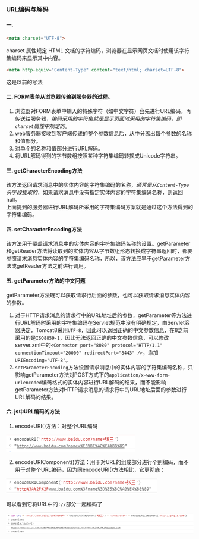 ### URL编码与解码
#### 一. 
```html
<meta charset="UTF-8">
```
charset 属性规定 HTML 文档的字符编码，浏览器在显示网页文档时使用该字符集编码来显示其中内容。
```html
<meta http-equiv="Content-Type" content="text/html; charset=UTF-8">
```
这是以前的写法
#### 二. FORM表单从浏览器传输到服务器的过程。
1. 浏览器对FORM表单中输入的特殊字符（如中文字符）会先进行URL编码，再传送给服务器，_编码采用的字符集就是显示页面时采用的字符集编码，即`charset`属性中规定的_。
2. web服务器接收到客户端传递的整个参数信息后，从中分离出每个参数的名称和值部分。
3. 对单个的名称和值部分进行URL解码。
4. 将URL解码得到的字节数组按照某种字符集编码转换成Unicode字符串。
#### 三. getCharacterEncoding方法
该方法返回请求消息中的实体内容的字符集编码的名称，_通常是从`Content-Type`头字段提取的_，如果请求消息中没有指定实体内容的字符集编码名称，则返回null。   
上面提到的服务器进行URL解码所采用的字符集编码方案就是通过这个方法得到的字符集编码。
#### 四. setCharacterEncoding方法
该方法用于覆盖请求消息中的实体内容的字符集编码名称的设置。getParameter和getReader方法将读取到的实体内容从字节数组形态转换成字符串返回时，都要参照请求消息实体内容的字符集编码名称，所以，该方法应早于getParameter方法或getReader方法之前进行调用。
#### 五. getParameter方法的中文问题
getParameter方法既可以获取请求行后面的参数，也可以获取请求消息实体内容的参数。
1. 对于HTTP请求消息的请求行中的URL地址后的参数，getParameter等方法进行URL解码时采用的字符集编码在Servlet规范中没有明确规定，由Servlet容器决定，Tomcat8采用`UTF-8`，因此可以返回正确的中文参数信息，在8之前采用的是`ISO8859-1`，因此无法返回正确的中文参数信息，可以修改server.xml中的`<Connector port="8080" protocol="HTTP/1.1" connectionTimeout="20000" redirectPort="8443" />`，添加`URIEncoding="UTF-8"`。
2. `setParameterEncoding`方法设置请求消息中的实体内容的字符集编码名称，只影响getParameter方法对POST方式下的`application/x-www-form-urlencoded`编码格式的实体内容进行URL解码的结果，而不能影响getParameter方法对HTTP请求消息的请求行中的URL地址后面的参数进行URL解码的结果。
#### 六. js中URL编码的方法
1. encodeURI()方法：对整个URL编码    

![](../imgs/2018-05-21_110659.png)

2. encodeURIComponent()方法：用于对URL的组成部分进行个别编码，而不用于对整个URL编码，因为同encodeURI()方法相比，它更彻底：

![](../imgs/2018-05-21_111008.png)  

可以看到它将URL中的`://`部分一起编码了

![](../imgs/2018-05-21_111415.png)